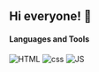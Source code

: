## Hi everyone! 👋

#### Languages and Tools
![HTML](https://img.shields.io/badge/-HTML-orange??style=plastic&logo=html) ![css](https://img.shields.io/badge/-CSS-blue??style=plastic&logo=css) ![JS](https://img.shields.io/badge/-JS-yellow??style=plastic&logo=js)